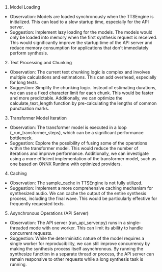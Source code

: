   1. Model Loading

   * Observation: Models are loaded synchronously when the TTSEngine is initialized. This can
     lead to a slow startup time, especially for the API server.
   * Suggestion: Implement lazy loading for the models. The models would only be loaded into
     memory when the first synthesis request is received. This would significantly improve the
     startup time of the API server and reduce memory consumption for applications that don't
     immediately perform synthesis.

  2. Text Processing and Chunking

   * Observation: The current text chunking logic is complex and involves multiple calculations
     and estimations. This can add overhead, especially for long texts.
   * Suggestion: Simplify the chunking logic. Instead of estimating durations, we can use a
     fixed character limit for each chunk. This would be faster and more predictable.
     Additionally, we can optimize the calculate_text_length function by pre-calculating the
     lengths of common punctuation marks.

  3. Transformer Model Iteration

   * Observation: The transformer model is executed in a loop (_run_transformer_steps), which
     can be a significant performance bottleneck.
   * Suggestion: Explore the possibility of fusing some of the operations within the
     transformer model. This would reduce the number of iterations and improve performance.
     Additionally, we can investigate using a more efficient implementation of the transformer
     model, such as one based on ONNX Runtime with optimized providers.

  4. Caching

   * Observation: The sample_cache in TTSEngine is not fully utilized.
   * Suggestion: Implement a more comprehensive caching mechanism for synthesized audio. We can
     cache the output of the entire synthesis process, including the final wave. This would be
     particularly effective for frequently requested texts.

  5. Asynchronous Operations (API Server)

   * Observation: The API server (run_api_server.py) runs in a single-threaded mode with one
     worker. This can limit its ability to handle concurrent requests.
   * Suggestion: While the deterministic nature of the model requires a single worker for
     reproducibility, we can still improve concurrency by making the synthesis process itself
     asynchronous. By running the synthesize function in a separate thread or process, the API
     server can remain responsive to other requests while a long synthesis task is running.